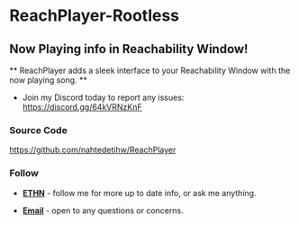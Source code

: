 # ReachPlayer-Rootless

## Now Playing info in Reachability Window!

** ReachPlayer adds a sleek interface to your Reachability Window with the now playing song. **

* Join my Discord today to report any issues: https://discord.gg/64kVRNzKnF

### Source Code
https://github.com/nahtedetihw/ReachPlayer

### Follow

* [**ETHN**](https://twitter.com/ethanwhited) - follow me for more up to date info, or ask me anything.

* [**Email**](mailto:ethanwhited2208@gmail.com) - open to any questions or concerns.
